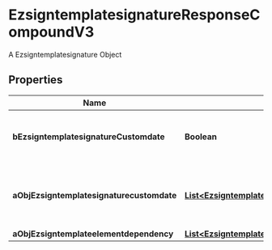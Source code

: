 

# EzsigntemplatesignatureResponseCompoundV3

A Ezsigntemplatesignature Object

## Properties

| Name | Type | Description | Notes |
|------------ | ------------- | ------------- | -------------|
|**bEzsigntemplatesignatureCustomdate** | **Boolean** | Whether the Ezsigntemplatesignature has a custom date format or not. (Only possible when eEzsigntemplatesignatureType is **Name** or **Handwritten**) |  [optional] |
|**aObjEzsigntemplatesignaturecustomdate** | [**List&lt;EzsigntemplatesignaturecustomdateResponseV2&gt;**](EzsigntemplatesignaturecustomdateResponseV2.md) | An array of custom date blocks that will be filled at the time of signature.  Can only be used if bEzsigntemplatesignatureCustomdate is true.  Use an empty array if you don&#39;t want to have a date at all. |  [optional] |
|**aObjEzsigntemplateelementdependency** | [**List&lt;EzsigntemplateelementdependencyResponse&gt;**](EzsigntemplateelementdependencyResponse.md) |  |  [optional] |



